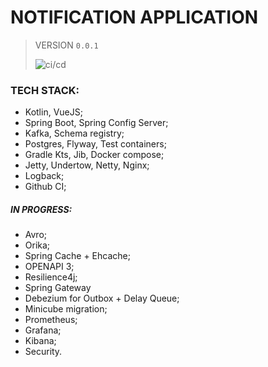 # NOTIFICATION APPLICATION
> VERSION 
`0.0.1`
>
> ![ci/cd](https://github.com/fragaLY/notification/workflows/ci/cd/badge.svg)
>

### TECH STACK:
* Kotlin, VueJS;
* Spring Boot, Spring Config Server;
* Kafka, Schema registry;
* Postgres, Flyway, Test containers;
* Gradle Kts, Jib, Docker compose;
* Jetty, Undertow, Netty, Nginx; 
* Logback;
* Github CI;

##### IN PROGRESS:
* Avro;
* Orika;
* Spring Cache + Ehcache;
* OPENAPI 3;
* Resilience4j;
* Spring Gateway
* Debezium for Outbox + Delay Queue;
* Minicube migration;
* Prometheus;
* Grafana;
* Kibana;
* Security.
